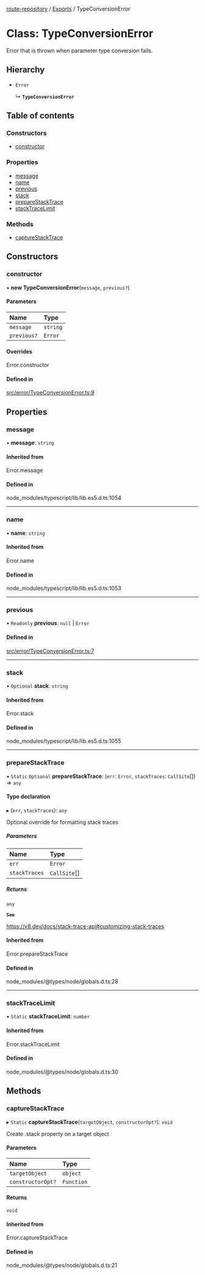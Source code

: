 [route-repository](../README.md) / [Exports](../modules.md) / TypeConversionError

# Class: TypeConversionError

Error that is thrown when parameter type conversion fails.

## Hierarchy

- `Error`

  ↳ **`TypeConversionError`**

## Table of contents

### Constructors

- [constructor](TypeConversionError.md#constructor)

### Properties

- [message](TypeConversionError.md#message)
- [name](TypeConversionError.md#name)
- [previous](TypeConversionError.md#previous)
- [stack](TypeConversionError.md#stack)
- [prepareStackTrace](TypeConversionError.md#preparestacktrace)
- [stackTraceLimit](TypeConversionError.md#stacktracelimit)

### Methods

- [captureStackTrace](TypeConversionError.md#capturestacktrace)

## Constructors

### constructor

• **new TypeConversionError**(`message`, `previous?`)

#### Parameters

| Name | Type |
| :------ | :------ |
| `message` | `string` |
| `previous?` | `Error` |

#### Overrides

Error.constructor

#### Defined in

[src/error/TypeConversionError.ts:9](https://github.com/nonetallt/front-to-back-router/blob/c711a78/src/error/TypeConversionError.ts#L9)

## Properties

### message

• **message**: `string`

#### Inherited from

Error.message

#### Defined in

node_modules/typescript/lib/lib.es5.d.ts:1054

___

### name

• **name**: `string`

#### Inherited from

Error.name

#### Defined in

node_modules/typescript/lib/lib.es5.d.ts:1053

___

### previous

• `Readonly` **previous**: ``null`` \| `Error`

#### Defined in

[src/error/TypeConversionError.ts:7](https://github.com/nonetallt/front-to-back-router/blob/c711a78/src/error/TypeConversionError.ts#L7)

___

### stack

• `Optional` **stack**: `string`

#### Inherited from

Error.stack

#### Defined in

node_modules/typescript/lib/lib.es5.d.ts:1055

___

### prepareStackTrace

▪ `Static` `Optional` **prepareStackTrace**: (`err`: `Error`, `stackTraces`: `CallSite`[]) => `any`

#### Type declaration

▸ (`err`, `stackTraces`): `any`

Optional override for formatting stack traces

##### Parameters

| Name | Type |
| :------ | :------ |
| `err` | `Error` |
| `stackTraces` | `CallSite`[] |

##### Returns

`any`

**`See`**

https://v8.dev/docs/stack-trace-api#customizing-stack-traces

#### Inherited from

Error.prepareStackTrace

#### Defined in

node_modules/@types/node/globals.d.ts:28

___

### stackTraceLimit

▪ `Static` **stackTraceLimit**: `number`

#### Inherited from

Error.stackTraceLimit

#### Defined in

node_modules/@types/node/globals.d.ts:30

## Methods

### captureStackTrace

▸ `Static` **captureStackTrace**(`targetObject`, `constructorOpt?`): `void`

Create .stack property on a target object

#### Parameters

| Name | Type |
| :------ | :------ |
| `targetObject` | `object` |
| `constructorOpt?` | `Function` |

#### Returns

`void`

#### Inherited from

Error.captureStackTrace

#### Defined in

node_modules/@types/node/globals.d.ts:21
